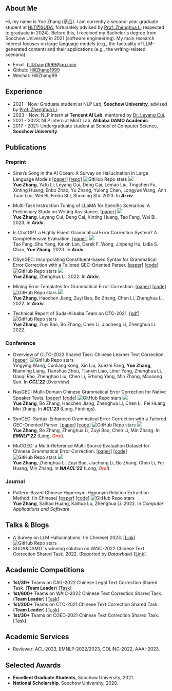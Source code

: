 ## About Me

Hi, my name is Yue Zhang (章岳). I am currently a second-year graduate student at [HLT@SUDA](http://hlt.suda.edu.cn), fortunately advised by [Prof. Zhenghua Li](http://hlt.suda.edu.cn/~zhli) (expected to graduate in 2024). 
Before this, I received my Bachelor's degree from Soochow University in 2021 (software engineering).
My main research interest focuses on large language models (e.g., the factuality of LLM-generated content) and their applications (e.g., the writing-related scenario).

<!-- 
<i style="color:#e74d3c">I am actively looking for a Ph.D. position in 2024 Fall. Feel free to contact me if you are interested!</i>  
-->

+ Email: [hillzhang1999@qq.com](mailto:hillzhang1999@qq.com)
+ Github: [HillZhang1999](https://github.com/HillZhang1999)
+ Wechat: HillZhang99

## Experience

+ 2021 - Now: Graduate student at NLP Lab, **Soochow University**, advised by [Prof. Zhenghua Li](http://hlt.suda.edu.cn/~zhli).
+ 2023 - Now: NLP intern at **Tencent AI Lab**, mentored by [Dr. Leyang Cui](https://nealcly.github.io/).
+ 2021 - 2023: NLP intern at MinD Lab, **Alibaba DAMO Academic**.
+ 2017 - 2021: Undergraduate student at School of Computer Science, **Soochow University**.


## Publications

### Preprint
* Siren’s Song in the AI Ocean: A Survey on Hallucination in Large Language Models [[paper]](https://arxiv.org/abs/2309.01219) [[repo]](https://github.com/HillZhang1999/llm-hallucination-survey) <img alt="GitHub Repo stars" src="https://img.shields.io/github/stars/hillzhang1999/llm-hallucination-survey?style=social"> [![](https://img.shields.io/badge/dynamic/json?label=citation&query=citationCount&url=https://api.semanticscholar.org/graph/v1/paper/a6df4b0c0cee5865a29bb7b9d4d424821de0681f?fields=citationCount)](https://www.semanticscholar.org/paper/a6df4b0c0cee5865a29bb7b9d4d424821de0681f)<br> 
**Yue Zhang**, Yafu Li, Leyang Cui, Deng Cai, Lemao Liu, Tingchen Fu, Xinting Huang, Enbo Zhao, Yu Zhang, Yulong Chen, Longyue Wang, Anh Tuan Luu, Wei Bi, Freda Shi, Shuming Shi. 2023. In **_Arxiv_**.
  
* Multi-Task Instruction Tuning of LLaMA for Specific Scenarios: A Preliminary Study on Writing Assistance. [[paper]](https://arxiv.org/abs/2305.13225) [![](https://img.shields.io/badge/dynamic/json?label=citation&query=citationCount&url=https://api.semanticscholar.org/graph/v1/paper/a6df4b0c0cee5865a29bb7b9d4d424821de0681f?fields=citationCount)](https://www.semanticscholar.org/paper/a6df4b0c0cee5865a29bb7b9d4d424821de0681f)<br> 
**Yue Zhang**, Leyang Cui, Deng Cai, Xinting Huang, Tao Fang, Wei Bi. 2023. In **_Arxiv_**.

* Is ChatGPT a Highly Fluent Grammatical Error Correction System? A Comprehensive Evaluation. [[paper]](https://arxiv.org/abs/2304.01746) [![](https://img.shields.io/badge/dynamic/json?label=citation&query=citationCount&url=https://api.semanticscholar.org/graph/v1/paper/93d6fa92d60938b5bd0e405e159832b91332f169?fields=citationCount)](https://www.semanticscholar.org/paper/93d6fa92d60938b5bd0e405e159832b91332f169)<br> 
Tao Fang, Shu Yang, Kaixin Lan, Derek F. Wong, Jinpeng Hu, Lidia S. Chao, **Yue Zhang**. 2023. In **_Arxiv_**.

* CSynGEC: Incorporating Constituent-based Syntax for Grammatical Error Correction with a Tailored GEC-Oriented Parser. [[paper]](https://arxiv.org/abs/2211.08158) [[code]](https://github.com/HillZhang1999/SynGEC) <img alt="GitHub Repo stars" src="https://img.shields.io/github/stars/hillzhang1999/syngec?style=social"> [![](https://img.shields.io/badge/dynamic/json?label=citation&query=citationCount&url=https://api.semanticscholar.org/graph/v1/paper/dcd535f10cb3fe5502fa65a4dfe5766f779c34f2?fields=citationCount)](https://www.semanticscholar.org/paper/dcd535f10cb3fe5502fa65a4dfe5766f779c34f2)<br> 
**Yue Zhang**, Zhenghua Li. 2022. In **_Arxiv_**. 

* Mining Error Templates for Grammatical Error Correction. [[paper]](https://arxiv.org/abs/2206.11569) [[code]](https://github.com/HillZhang1999/gec_error_template) <img alt="GitHub Repo stars" src="https://img.shields.io/github/stars/hillzhang1999/gec_error_template?style=social"> [![](https://img.shields.io/badge/dynamic/json?label=citation&query=citationCount&url=https://api.semanticscholar.org/graph/v1/paper/a4436ee59d7fb430a49fdc2d58f0a52b7a772f5b?fields=citationCount)](https://www.semanticscholar.org/paper/a4436ee59d7fb430a49fdc2d58f0a52b7a772f5b)<br> 
**Yue Zhang**, Haochen Jiang, Zuyi Bao, Bo Zhang, Chen Li, Zhenghua Li. 2022. In **_Arxiv_**. 

* Technical Report of Suda-Alibaba Team on CTC-2021. [[pdf]](https://github.com/HillZhang1999/CTC-Report/blob/main/Report.pdf) <img alt="GitHub Repo stars" src="https://img.shields.io/github/stars/hillzhang1999/ctc-report?style=social"> <br>
**Yue Zhang**, Zuyi Bao, Bo Zhang, Chen Li, Jiacheng Li, Zhenghua Li. 2022.

### Conference
* Overview of CLTC-2022 Shared Task: Chinese Learner Text Correction. [[paper]](https://blcuicall.org/CCL2022-CLTC/reports/cltc2022-overview.pdf) <img alt="GitHub Repo stars" src="https://img.shields.io/github/stars/blcuicall/CCL2022-CLTC?style=social"> <br>
Yingying Wang, Cunliang Kong, Xin Liu, Xuezhi Fang, **Yue Zhang**, Nianning Liang, Tianshuo Zhou, Tianxin Liao, Liner Yang, Zhenghua Li, Gaoqi Rao, Zhenghao Liu, Chen Li, Erhong Yang, Min Zhang, Maosong Sun. In **_CCL'22_** (Overview)

* NasGEC: Multi-Domain Chinese Grammatical Error Correction for Native Speaker Texts. [[paper]](https://arxiv.org/pdf/2305.16023.pdf) [[code]](https://github.com/HillZhang1999/NaSGEC) <img alt="GitHub Repo stars" src="https://img.shields.io/github/stars/hillzhang1999/nasgec?style=social"> [![](https://img.shields.io/badge/dynamic/json?label=citation&query=citationCount&url=https://api.semanticscholar.org/graph/v1/paper/dd521a5f10275efbb2346e1265f7977f24880161?fields=citationCount)](https://www.semanticscholar.org/paper/dd521a5f10275efbb2346e1265f7977f24880161)<br>
**Yue Zhang**, Bo Zhang, Haochen Jiang, Zhenghua Li, Chen Li, Fei Huang, Min Zhang. In **_ACL'23_** (Long, Findings).

* SynGEC: Syntax-Enhanced Grammatical Error Correction with a Tailored GEC-Oriented Parser. [[paper]](https://arxiv.org/pdf/2210.12484.pdf) [[code]](https://github.com/HillZhang1999/SynGEC) <img alt="GitHub Repo stars" src="https://img.shields.io/github/stars/hillzhang1999/syngec?style=social"> [![](https://img.shields.io/badge/dynamic/json?label=citation&query=citationCount&url=https://api.semanticscholar.org/graph/v1/paper/73c852f073c2d1a3b55a8465d33ae212e4fd7d59?fields=citationCount)](https://www.semanticscholar.org/paper/73c852f073c2d1a3b55a8465d33ae212e4fd7d59)<br>
**Yue Zhang**, Bo Zhang, Zhenghua Li, Zuyi Bao, Chen Li, Min Zhang. In **_EMNLP'22_** (Long, <strong><i style="color:#e74d3c">_Oral_</i></strong>).

* MuCGEC: a Multi-Reference Multi-Source Evaluation Dataset for Chinese Grammatical Error Correction. [[paper]](https://arxiv.org/abs/2204.10994) [[code]](https://github.com/HillZhang1999/MuCGEC) <img alt="GitHub Repo stars" src="https://img.shields.io/github/stars/hillzhang1999/mucgec?style=social"> [![](https://img.shields.io/badge/dynamic/json?label=citation&query=citationCount&url=https://api.semanticscholar.org/graph/v1/paper/7733c1117fa243c92007b2a6d45137d94d7dce77?fields=citationCount)](https://www.semanticscholar.org/paper/7733c1117fa243c92007b2a6d45137d94d7dce77)<br>
**Yue Zhang**, Zhenghua Li, Zuyi Bao, Jiacheng Li, Bo Zhang, Chen Li, Fei Huang, Min Zhang. In **_NAACL‘22_** (Long, <strong><i style="color:#e74d3c">_Oral_</i></strong>).

### Journal

* Pattern-Based Chinese Hypernym-Hyponym Relation Extraction Method. (In Chinese) [[paper]](http://qikan.cqvip.com/Qikan/Article/Detail?id=7106411840) [[code]](https://github.com/HillZhang1999/Chinese-Hypernym-Hyponym-Relation-Extraction) <img alt="GitHub Repo stars" src="https://img.shields.io/github/stars/hillzhang1999/Chinese-Hypernym-Hyponym-Relation-Extraction?style=social"><br>
**Yue Zhang**, Saihao Huang, Kaihua Lu, Zhenghua Li. 2022. In _Computer Applications and Software_.

<!-- ## Projects:

* **MuCGEC**: New Chinese GEC datasets for Chinese learners and State-of-the-art CGEC models. [[Repo]](https://github.com/HillZhang1999/MuCGEC) <br> 
<img alt="GitHub Repo stars" src="https://img.shields.io/github/stars/hillzhang1999/mucgec?style=social"> -->


## Talks & Blogs
* A Survey on LLM Hallucinations. (In Chinese) 2023. [[Link]](https://zhuanlan.zhihu.com/p/642648601) <img alt="GitHub Repo stars" src="https://img.shields.io/github/stars/hillzhang1999/llm-hallucination-survey?style=social">
* SUDA&DAMO 's winning solution on WAIC-2022 Chinese Text Correction Shared Task. 2022. (Reported by _Datawhale_) [[Link]](https://mp.weixin.qq.com/s/bBJ58agJTlCxHhYrP35DNA)

## Academic Competitions

* **1st/30+** Teams on CAIL-2022 Chinese Legal Text Correction Shared Task. (**Team Leader**) [[Task]](http://cail.cipsc.org.cn/task2.html?raceID=2&cail_tag=2022)
* **1st/600+** Teams on WAIC-2022 Chinese Text Correction Shared Task. (**Team Leader**) [[Task]](https://aistudio.baidu.com/aistudio/competition/detail/404/0/introduction)
* **1st/200+** Teams on CTC-2021 Chinese Text Correction Shared Task. (**Team Leader**) [[Task]](https://github.com/destwang/CTC2021)
* **1st/30+** Teams on CGED-2021 Chinese Text Correction Shared Task. [[Task]](https://mp.weixin.qq.com/s?__biz=MzA3OTI3MjEzNg==&mid=2650930231&idx=1&sn=41f23728ecccbf773a737fd531075a96&chksm=84435d90b334d4868b0fbb6078ddc2fc07a35eb3cb94f4133179de8b16f8fb0f9248ae36a2cd&scene=27)

## Academic Services
* Reviewer: ACL-2023, EMNLP-2022/2023, COLING-2022, AAAI-2023.


## Selected Awards
* **Excellent Graduate Students**, Soochow University, 2021.
* **National Scholarship**, Soochow University, 2020.

